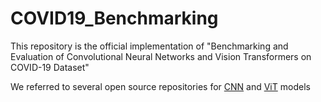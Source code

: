 # COVID19_Benchmarking

This repository is the official implementation of "Benchmarking and Evaluation of Convolutional Neural Networks and Vision Transformers on COVID-19 Dataset" 





We referred to several open source repositories for [CNN](https://github.com/pytorch/vision/tree/main/torchvision/models) and [ViT](https://github.com/lucidrains/vit-pytorch) models 
